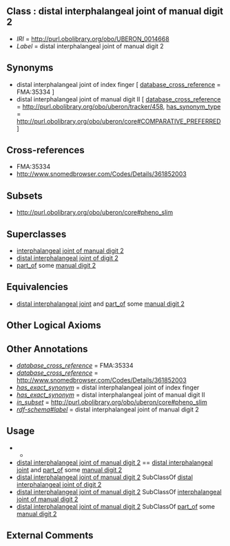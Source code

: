 
## Class : distal interphalangeal joint of manual digit 2

 * *IRI* = http://purl.obolibrary.org/obo/UBERON_0014668
 * *Label* = distal interphalangeal joint of manual digit 2

## Synonyms

 * distal interphalangeal joint of index finger [ [database_cross_reference](../../ef/oboInOwl#hasDbXref.md) = FMA:35334 ]
 * distal interphalangeal joint of manual digit II [ [database_cross_reference](../../ef/oboInOwl#hasDbXref.md) = http://purl.obolibrary.org/obo/uberon/tracker/458, [has_synonym_type](../../pe/oboInOwl#hasSynonymType.md) = http://purl.obolibrary.org/obo/uberon/core#COMPARATIVE_PREFERRED ]

## Cross-references

 * FMA:35334
 * http://www.snomedbrowser.com/Codes/Details/361852003

## Subsets

 * http://purl.obolibrary.org/obo/uberon/core#pheno_slim

## Superclasses

 * [interphalangeal joint of manual digit 2](../../UBERON/29/UBERON_0007729.md)
 * [distal interphalangeal joint of digit 2](../../UBERON/77/UBERON_0014677.md)
 * [part_of](../../BFO/50/BFO_0000050.md) some [manual digit 2](../../UBERON/22/UBERON_0003622.md)

## Equivalencies

 * [distal interphalangeal joint](../../UBERON/68/UBERON_0009768.md) and [part_of](../../BFO/50/BFO_0000050.md) some [manual digit 2](../../UBERON/22/UBERON_0003622.md)

## Other Logical Axioms


## Other Annotations

 * *[database_cross_reference](../../ef/oboInOwl#hasDbXref.md)* = FMA:35334
 * *[database_cross_reference](../../ef/oboInOwl#hasDbXref.md)* = http://www.snomedbrowser.com/Codes/Details/361852003
 * *[has_exact_synonym](../../ym/oboInOwl#hasExactSynonym.md)* = distal interphalangeal joint of index finger
 * *[has_exact_synonym](../../ym/oboInOwl#hasExactSynonym.md)* = distal interphalangeal joint of manual digit II
 * *[in_subset](../../et/oboInOwl#inSubset.md)* = http://purl.obolibrary.org/obo/uberon/core#pheno_slim
 * *[rdf-schema#label](../../el/rdf-schema#label.md)* = distal interphalangeal joint of manual digit 2

## Usage

 * -
 * [distal interphalangeal joint of manual digit 2](../../UBERON/68/UBERON_0014668.md) == [distal interphalangeal joint](../../UBERON/68/UBERON_0009768.md) and [part_of](../../BFO/50/BFO_0000050.md) some [manual digit 2](../../UBERON/22/UBERON_0003622.md)
 * [distal interphalangeal joint of manual digit 2](../../UBERON/68/UBERON_0014668.md) SubClassOf [distal interphalangeal joint of digit 2](../../UBERON/77/UBERON_0014677.md)
 * [distal interphalangeal joint of manual digit 2](../../UBERON/68/UBERON_0014668.md) SubClassOf [interphalangeal joint of manual digit 2](../../UBERON/29/UBERON_0007729.md)
 * [distal interphalangeal joint of manual digit 2](../../UBERON/68/UBERON_0014668.md) SubClassOf [part_of](../../BFO/50/BFO_0000050.md) some [manual digit 2](../../UBERON/22/UBERON_0003622.md)

## External Comments

